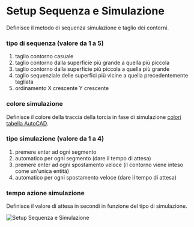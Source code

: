 # Setup Sequenza e Simulazione

Definisce il metodo di sequenza simulazione e taglio dei contorni.

### tipo di sequenza (valore da 1 a 5)

1. taglio contorno casuale
2. taglio contorno dalla superficie più grande a quella più piccola
3. taglio contorno dalla superficie più piccola a quella più grande
4. taglio sequenziale delle superfici più vicine a quella precedentemente tagliata
5. ordinamento X crescente Y crescente

### colore simulazione

Definisce il colore della traccia della torcia in fase di simulazione [colori tabella AutoCAD](https://support.ptc.com/help/creo/creo_pma/r11.0/italian/index.html#page/data_exchange/interface/Basic_AutoCAD_System_Colors.html).

### tipo simulazione (valore da 1 a 4)

1. premere enter ad ogni segmento
2. automatico per ogni segmento (dare il tempo di attesa)
3. premere enter ad ogni spostamento veloce (il contorno viene inteso come un'unica entità)
4. automatico per ogni spostamento veloce (dare il tempo di attesa)

### tempo azione simulazione

Definisce il valore di attesa in secondi in funzione del tipo di simulazione.

![Setup Sequenza e Simulazione](/setup/menu-setup/setup-sequenza-e-simulazione.png)
